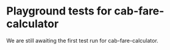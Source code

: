# Playground tests for cab-fare-calculator
We are still awaiting the first test run for cab-fare-calculator.
